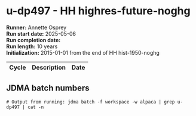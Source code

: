 # u-dp497 - HH highres-future-noghg

**Runner:** Annette Osprey  
**Run start date:** 2025-05-06  
**Run completion date:**   
**Run length:** 10 years  
**Initialization:** 2015-01-01 from the end of HH hist-1950-noghg

| Cycle | Description | Date |
| --- | --- | --- |

## JDMA batch numbers
```
# Output from running: jdma batch -f workspace -w alpaca | grep u-dp497 | cat -n
